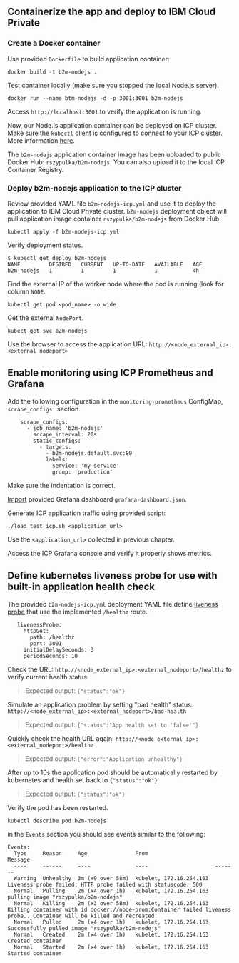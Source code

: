 ## Containerize the app and deploy to IBM Cloud Private

### Create a Docker container

Use provided `Dockerfile` to build application container:

```
docker build -t b2m-nodejs .
```

Test container locally (make sure you stopped the local Node.js server).

```
docker run --name btm-nodejs -d -p 3001:3001 b2m-nodejs
```
Access `http://localhost:3001` to verify the application is running.


Now, our Node.js application container can be deployed on ICP cluster. Make sure the `kubectl` client is configured to connect to your ICP cluster. More information [here](https://www.ibm.com/support/knowledgecenter/SSBS6K_3.1.1/manage_cluster/install_kubectl.html).

The `b2m-nodejs` application container image has been uploaded to public Docker Hub: `rszypulka/b2m-nodejs`. You can also upload it to the local ICP Container Registry.

### Deploy b2m-nodejs application to the ICP cluster

Review provided YAML file `b2m-nodejs-icp.yml` and use it to deploy the application to IBM Cloud Private cluster. `b2m-nodejs` deployment object will pull application image container `rszypulka/b2m-nodejs` from Docker Hub.

```
kubectl apply -f b2m-nodejs-icp.yml
```

Verify deployment status.

```
$ kubectl get deploy b2m-nodejs
NAME         DESIRED   CURRENT   UP-TO-DATE   AVAILABLE   AGE
b2m-nodejs   1         1         1            1           4h
```

Find the external IP of the worker node where the pod is running (look for column `NODE`.

```
kubectl get pod <pod_name> -o wide
```

Get the external `NodePort`.

```
kubect get svc b2m-nodejs
```

Use the browser to access the application URL: `http://<node_external_ip>:<external_nodeport>` 



## Enable monitoring using ICP Prometheus and Grafana

Add the following configuration in the `monitoring-prometheus` ConfigMap, `scrape_configs:` section.

```
    scrape_configs:
      - job_name: 'b2m-nodejs'
        scrape_interval: 20s
        static_configs:
          - targets:
            - b2m-nodejs.default.svc:80
            labels:
              service: 'my-service'
              group: 'production'
```
Make sure the indentation is correct.

[Import](http://docs.grafana.org/reference/export_import/) provided Grafana dashboard `grafana-dashboard.json`.

Generate ICP application traffic using provided script:

```
./load_test_icp.sh <application_url>
```
Use the `<application_url>` collected in previous chapter.

Access the ICP Grafana console and verify it properly shows metrics.


## Define kubernetes liveness probe for use with built-in application health check

The provided `b2m-nodejs-icp.yml` deployment YAML file define [liveness probe](https://kubernetes.io/docs/tasks/configure-pod-container/configure-liveness-readiness-probes/#define-a-liveness-http-request) that use the implemented `/healthz` route.

```
   livenessProbe:
     httpGet:
       path: /healthz
       port: 3001
     initialDelaySeconds: 3
     periodSeconds: 10
```
Check the URL: `http://<node_external_ip>:<external_nodeport>/healthz` to verify current health status.

>Expected output: `{"status":"ok"}`

Simulate an application problem by setting "bad health" status: `http://<node_external_ip>:<external_nodeport>/bad-health`

>Expected output: `{"status":"App health set to 'false'"}`

Quickly check the health URL again: `http://<node_external_ip>:<external_nodeport>/healthz`

>Expected output: `{"error":"Application unhealthy"}`

After up to 10s the application pod should be automatically restarted by kubernetes and health set back to `{"status":"ok"}`

>Expected output: `{"status":"ok"}`

Verify the pod has been restarted.

```
kubectl describe pod b2m-nodejs
```

in the `Events` section you should see events similar to the following:

```
Events:
  Type     Reason     Age               From                     Message
  ----     ------     ----              ----                     -------
  Warning  Unhealthy  3m (x9 over 58m)  kubelet, 172.16.254.163  Liveness probe failed: HTTP probe failed with statuscode: 500
  Normal   Pulling    2m (x4 over 1h)   kubelet, 172.16.254.163  pulling image "rszypulka/b2m-nodejs"
  Normal   Killing    2m (x3 over 58m)  kubelet, 172.16.254.163  Killing container with id docker://node-prom:Container failed liveness probe.. Container will be killed and recreated.
  Normal   Pulled     2m (x4 over 1h)   kubelet, 172.16.254.163  Successfully pulled image "rszypulka/b2m-nodejs"
  Normal   Created    2m (x4 over 1h)   kubelet, 172.16.254.163  Created container
  Normal   Started    2m (x4 over 1h)   kubelet, 172.16.254.163  Started container
```
